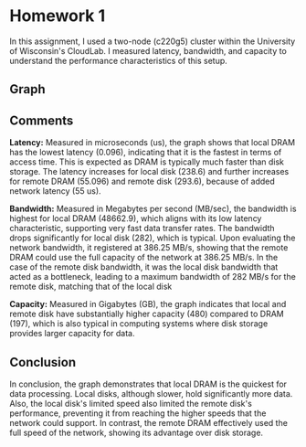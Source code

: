 # Homework 1

In this assignment, I used a two-node (c220g5) cluster within the University of Wisconsin's CloudLab. I measured latency, bandwidth, and capacity to understand the performance characteristics of this setup.

## Graph

## Comments
**Latency:** Measured in microseconds (us), the graph shows that local DRAM has the lowest latency (0.096), indicating that it is the fastest in terms of access time. This is expected as DRAM is typically much faster than disk storage. The latency increases for local disk (238.6) and further increases for remote DRAM (55.096) and remote disk (293.6), because of added network latency (55 us).

**Bandwidth:** Measured in Megabytes per second (MB/sec), the bandwidth is highest for local DRAM (48662.9), which aligns with its low latency characteristic, supporting very fast data transfer rates. The bandwidth drops significantly for local disk (282), which is typical. Upon evaluating the network bandwidth, it registered at 386.25 MB/s, showing that the remote DRAM could use the full capacity of the network at 386.25 MB/s. In the case of the remote disk bandwidth, it was the local disk bandwidth that acted as a bottleneck, leading to a maximum bandwidth of 282 MB/s for the remote disk, matching that of the local disk

**Capacity:** Measured in Gigabytes (GB), the graph indicates that local and remote disk have substantially higher capacity (480) compared to DRAM (197), which is also typical in computing systems where disk storage provides larger capacity for data.

## Conclusion
In conclusion, the graph demonstrates that local DRAM is the quickest for data processing. Local disks, although slower, hold significantly more data. Also, the local disk's limited speed also limited the remote disk's performance, preventing it from reaching the higher speeds that the network could support. In contrast, the remote DRAM effectively used the full speed of the network, showing its advantage over disk storage.
